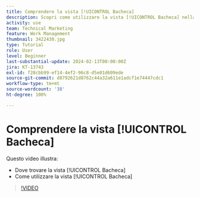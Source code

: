 ```yaml
---
title: Comprendere la vista [!UICONTROL Bacheca]
description: Scopri come utilizzare la vista [!UICONTROL Bacheca] nella pagina di destinazione del progetto.
activity: use
team: Technical Marketing
feature: Work Management
thumbnail: 3422430.jpg
type: Tutorial
role: User
level: Beginner
last-substantial-update: 2024-02-13T00:00:00Z
jira: KT-13743
exl-id: f28cbb99-ef14-4ef2-96c8-d5e01d609ede
source-git-commit: d8792621d8762c44a32a611e1adcf1e74447cdc1
workflow-type: tm+mt
source-wordcount: '38'
ht-degree: 100%

---
```


# Comprendere la vista [!UICONTROL Bacheca]

Questo video illustra:

* Dove trovare la vista [!UICONTROL Bacheca]
* Come utilizzare la vista [!UICONTROL Bacheca]


>[!VIDEO](https://video.tv.adobe.com/v/3422430/?quality=12&learn=on)
